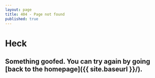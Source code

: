 ```yaml
---
layout: page
title: 404 - Page not found
published: true
---
```

# Heck
## Something goofed. You can try again by going [back to the homepage]({{ site.baseurl }}/).

